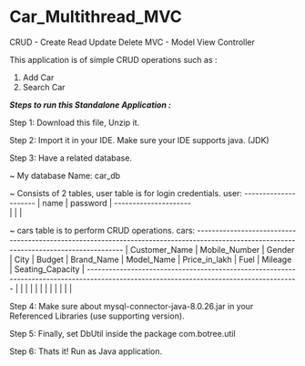 # Car_Multithread_MVC

CRUD - Create Read Update Delete MVC - Model View Controller

This application is of simple CRUD operations such as :

1. Add Car
2. Search Car
   
_**Steps to run this Standalone Application :**_

Step 1: Download this file, Unzip it.

Step 2: Import it in your IDE. Make sure your IDE supports java. (JDK)

Step 3: Have a related database.

   ~ My database Name: car_db      
   
   ~ Consists of 2 tables, user table is for login credentials. 
        user:
      ---------------------
      | name  | password  |
      ---------------------     
      |       |           |

   ~ cars table is to perform CRUD operations.
        cars:
      ----------------------------------------------------------------------------------------------------------------------------------------
      | Customer_Name | Mobile_Number | Gender | City | Budget | Brand_Name | Model_Name | Price_in_lakh | Fuel | Mileage | Seating_Capacity |
      ----------------------------------------------------------------------------------------------------------------------------------------
      |               |               |        |      |        |            |            |               |      |         |                  |

Step 4: Make sure about mysql-connector-java-8.0.26.jar in your Referenced Libraries (use supporting version).

Step 5: Finally, set DbUtil inside the package com.botree.util

Step 6: Thats it! Run as Java application.

